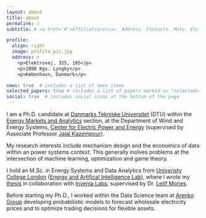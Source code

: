```yaml
---
layout: about
title: about
permalink: /
subtitle: # <a href='#'>Affiliations</a>. Address. Contacts. Moto. Etc.

profile:
  align: right
  image: profile_pic.jpg
  address: >
    <p>Elektrovej, 325, 105</p>
    <p>2800 Kgs. Lyngby</p>
    <p>København, Danmark</p>

news: true  # includes a list of news items
selected_papers: true # includes a list of papers marked as "selected={true}"
social: true  # includes social icons at the bottom of the page
---
```


I am a Ph.D. candidate at [Danmarks Tekniske Universitet](https://https://www.dtu.dk/) (DTU) within the 
[Energy Markets and Analytics](https://orbit.dtu.dk/en/organisations/energy-analytics-and-markets) section, 
at the Department of Wind and Energy Systems, [Center for Electric Power and Energy](https://www.cee.elektro.dtu.dk/) (supervised by Associate Professor [Jalal Kazempour](https://www.jalalkazempour.com/)).

My research interests include mechanism design and the economics of data within an power systems context. 
This generally inolves problems at the intersection of machine learning, optimization and game theory.

I hold an M.Sc. in Energy Systems and Data Analytics from 
[Univeristy College London](https://www.ucl.ac.uk/)
([Energy and Artifical Intelligence Lab](https://www.ucl.ac.uk/bartlett/energy/research/energy-systems-and-artificial-intelligence-lab)),
where I wrote my [thesis](https://arxiv.org/abs/2110.00306) in collaboration with [Invenia Labs](https://www.invenia.ca/labs/), supervised by Dr. [Letif Mones](https://www.letifmones.com/).

Before starting my Ph.D., I worked within the Data Science team at [Arenko Group](https://www.arenko.group/) 
developing probabilistic models to forecast wholesale electricity prices and to optimize trading 
decisions for flexible assets.
